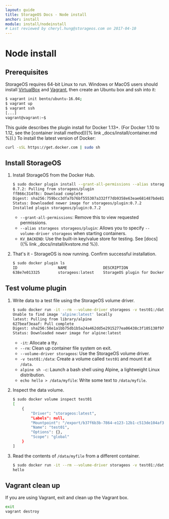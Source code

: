 ```yaml
---
layout: guide
title: StorageOS Docs - Node install
anchor: install
module: install/nodeinstall
# Last reviewed by cheryl.hung@storageos.com on 2017-04-10
---
```


# Node install

## Prerequisites

StorageOS requires 64-bit Linux to run. Windows or MacOS users should install
[VirtualBox](https://www.virtualbox.org/wiki/Downloads) and
[Vagrant](http://vagrantup.com/downloads.html), then create an Ubuntu box and
ssh into it:

```bash
$ vagrant init bento/ubuntu-16.04;
$ vagrant up
$ vagrant ssh
[...]
vagrant@vagrant:~$
```

This guide describes the plugin install for Docker 1.13+. (For Docker
1.10 to 1.12, see the [container install method]({% link _docs/install/container.md %}).)
To install the latest version of Docker:

```bash
curl -sSL https://get.docker.com | sudo sh
```

## Install StorageOS

1. Install StorageOS from the Docker Hub.

    ```bash
    $ sudo docker plugin install --grant-all-permissions --alias storageos storageos/plugin KV_BACKEND=boltdb
    0.7.2: Pulling from storageos/plugin
    ff866c314f8c: Download complete
    Digest: sha256:759bcc3dfa7b76bf555307a332ff7db9358e63eae681487bde81bf3860af9067
    Status: Downloaded newer image for storageos/plugin:0.7.2
    Installed plugin storageos/plugin:0.7.2
    ```

    * `--grant-all-permissions`: Remove this to view requested permissions.
    * `--alias storageos storageos/plugin`: Allows you to specify `--volume-driver storageos` when starting containers.
    * `KV_BACKEND`: Use the built-in key/value store for testing. See [docs]({% link _docs/install/kvstore.md %}).

1. That's it - StorageOS is now running. Confirm successful installation.

    ```bash
    $ sudo docker plugin ls
    ID                  NAME                DESCRIPTION                   ENABLED
    638e7e013325        storageos:latest    StorageOS plugin for Docker   true
    ```

## Test volume plugin

1. Write data to a test file using the StorageOS volume driver.

    ```bash
    $ sudo docker run -it --rm --volume-driver storageos -v test01:/data alpine sh -c "echo hello > /data/myfile"
    Unable to find image 'alpine:latest' locally
    latest: Pulling from library/alpine
    627beaf3eaaf: Pull complete
    Digest: sha256:58e1a1bb75db1b5a24a462dd5e2915277ea06438c3f105138f97eb53149673c4
    Status: Downloaded newer image for alpine:latest
    ```

    * `-it`: Allocate a tty.
    * `--rm`: Clean up container file system on exit.
    * `--volume-driver storageos`: Use the StorageOS volume driver.
    * `-v test01:/data`: Create a volume called `test01` and mount it at `/data`.
    * `alpine sh -c`: Launch a bash shell using Alpine, a lightweight Linux distribution.
    * `echo hello > /data/myfile`: Write some text to `/data/myfile`.

1. Inspect the data volume.

    ```bash
    $ sudo docker volume inspect test01
    [
        {
            "Driver": "storageos:latest",
            "Labels": null,
            "Mountpoint": "/export/b37f6b3b-7864-e123-12b1-c513de104af3",
            "Name": "test01",
            "Options": {},
            "Scope": "global"
        }
    ]
    ```

1. Read the contents of `/data/myfile` from a different container.

    ```bash
    $ sudo docker run -it --rm --volume-driver storageos -v test01:/data alpine sh -c "cat /data/myfile"
    hello
    ```

## Vagrant clean up

If you are using Vagrant, exit and clean up the Vagrant box.

```bash
exit
vagrant destroy
```
